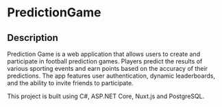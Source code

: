 # PredictionGame


## Description
Prediction Game is a web application that allows users to create and participate in football prediction games. Players predict the results of various sporting events and earn points based on the accuracy of their predictions. The app features user authentication, dynamic leaderboards, and the ability to invite friends to participate.

This project is built using C#, ASP.NET Core, Nuxt.js and PostgreSQL.
